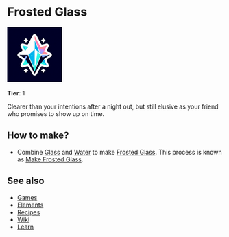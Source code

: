 # Frosted Glass

![](../images/item.frostedglass.png)

**Tier**: 1

Clearer than your intentions after a night out, but still elusive as your friend who promises to show up on time.

## How to make?

* Combine [Glass](/wiki/elements/glass) and [Water](/wiki/elements/water) to make [Frosted Glass](/wiki/elements/frosted-glass). This process is known as [Make Frosted Glass](/wiki/recipes/make-frosted-glass).

## See also

* [Games](/wiki/games)
* [Elements](/wiki/elements)
* [Recipes](/wiki/recipes)
* [Wiki](/wiki/index)
* [Learn](/learn/index)